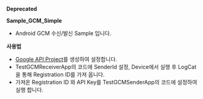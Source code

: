 **Deprecated**





**Sample_GCM_Simple**

* Android GCM 수신/발신 Sample 입니다.
 
**사용법**
 
* [Google API Project](http://developer.android.com/google/gcm/gs.html)를 생성하여 설정합니다.
* TestGCMReceiverApp의 코드에 SenderId 설정, Device에서 실행 후 LogCat을 통해 Registration ID를 가져 옵니다.
* 가져온 Registration ID 와 API Key를 TestGCMSenderApp의 코드에 설정하여 실행 합니다.
